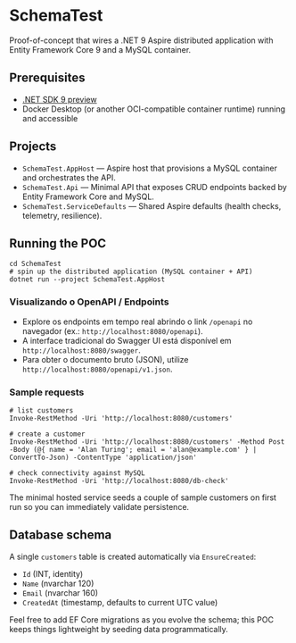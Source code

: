 # SchemaTest

Proof-of-concept that wires a .NET 9 Aspire distributed application with Entity Framework Core 9 and a MySQL container.

## Prerequisites

- [.NET SDK 9 preview](https://dotnet.microsoft.com/download/dotnet/9.0)
- Docker Desktop (or another OCI-compatible container runtime) running and accessible

## Projects

- `SchemaTest.AppHost` &mdash; Aspire host that provisions a MySQL container and orchestrates the API.
- `SchemaTest.Api` &mdash; Minimal API that exposes CRUD endpoints backed by Entity Framework Core and MySQL.
- `SchemaTest.ServiceDefaults` &mdash; Shared Aspire defaults (health checks, telemetry, resilience).

## Running the POC

```pwsh
cd SchemaTest
# spin up the distributed application (MySQL container + API)
dotnet run --project SchemaTest.AppHost
```

### Visualizando o OpenAPI / Endpoints

- Explore os endpoints em tempo real abrindo o link `/openapi` no navegador (ex.: `http://localhost:8080/openapi`).
- A interface tradicional do Swagger UI está disponível em `http://localhost:8080/swagger`.
- Para obter o documento bruto (JSON), utilize `http://localhost:8080/openapi/v1.json`.

### Sample requests

```pwsh
# list customers
Invoke-RestMethod -Uri 'http://localhost:8080/customers'

# create a customer
Invoke-RestMethod -Uri 'http://localhost:8080/customers' -Method Post -Body (@{ name = 'Alan Turing'; email = 'alan@example.com' } | ConvertTo-Json) -ContentType 'application/json'

# check connectivity against MySQL
Invoke-RestMethod -Uri 'http://localhost:8080/db-check'
```

The minimal hosted service seeds a couple of sample customers on first run so you can immediately validate persistence.

## Database schema

A single `customers` table is created automatically via `EnsureCreated`:

- `Id` (INT, identity)
- `Name` (nvarchar 120)
- `Email` (nvarchar 160)
- `CreatedAt` (timestamp, defaults to current UTC value)

Feel free to add EF Core migrations as you evolve the schema; this POC keeps things lightweight by seeding data programmatically.
